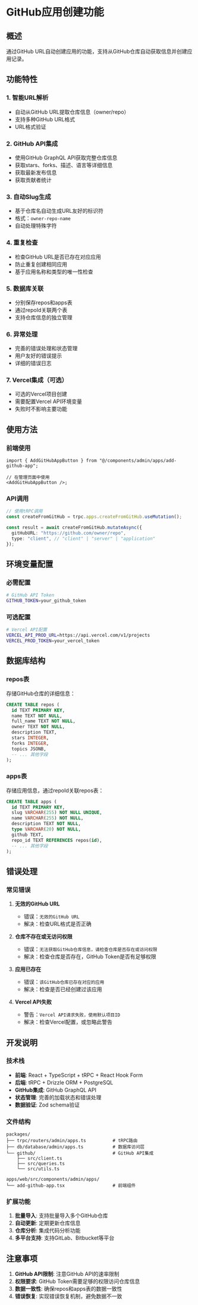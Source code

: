 # GitHub应用创建功能

## 概述

通过GitHub URL自动创建应用的功能，支持从GitHub仓库自动获取信息并创建应用记录。

## 功能特性

### 1. 智能URL解析

- 自动从GitHub URL提取仓库信息（owner/repo）
- 支持多种GitHub URL格式
- URL格式验证

### 2. GitHub API集成

- 使用GitHub GraphQL API获取完整仓库信息
- 获取stars、forks、描述、语言等详细信息
- 获取最新发布信息
- 获取贡献者统计

### 3. 自动Slug生成

- 基于仓库名自动生成URL友好的标识符
- 格式：`owner-repo-name`
- 自动处理特殊字符

### 4. 重复检查

- 检查GitHub URL是否已存在对应应用
- 防止重复创建相同应用
- 基于应用名称和类型的唯一性检查

### 5. 数据库关联

- 分别保存repos和apps表
- 通过repoId关联两个表
- 支持仓库信息的独立管理

### 6. 异常处理

- 完善的错误处理和状态管理
- 用户友好的错误提示
- 详细的错误日志

### 7. Vercel集成（可选）

- 可选的Vercel项目创建
- 需要配置Vercel API环境变量
- 失败时不影响主要功能

## 使用方法

### 前端使用

```tsx
import { AddGitHubAppButton } from "@/components/admin/apps/add-github-app";

// 在管理页面中使用
<AddGitHubAppButton />;
```

### API调用

```typescript
// 使用tRPC调用
const createFromGitHub = trpc.apps.createFromGitHub.useMutation();

const result = await createFromGitHub.mutateAsync({
  gitHubURL: "https://github.com/owner/repo",
  type: "client", // "client" | "server" | "application"
});
```

## 环境变量配置

### 必需配置

```bash
# GitHub API Token
GITHUB_TOKEN=your_github_token
```

### 可选配置

```bash
# Vercel API配置
VERCEL_API_PROD_URL=https://api.vercel.com/v1/projects
VERCEL_PROD_TOKEN=your_vercel_token
```

## 数据库结构

### repos表

存储GitHub仓库的详细信息：

```sql
CREATE TABLE repos (
  id TEXT PRIMARY KEY,
  name TEXT NOT NULL,
  full_name TEXT NOT NULL,
  owner TEXT NOT NULL,
  description TEXT,
  stars INTEGER,
  forks INTEGER,
  topics JSONB,
  -- ... 其他字段
);
```

### apps表

存储应用信息，通过repoId关联repos表：

```sql
CREATE TABLE apps (
  id TEXT PRIMARY KEY,
  slug VARCHAR(255) NOT NULL UNIQUE,
  name VARCHAR(255) NOT NULL,
  description TEXT NOT NULL,
  type VARCHAR(20) NOT NULL,
  github TEXT,
  repo_id TEXT REFERENCES repos(id),
  -- ... 其他字段
);
```

## 错误处理

### 常见错误

1. **无效的GitHub URL**

   - 错误：`无效的GitHub URL`
   - 解决：检查URL格式是否正确

2. **仓库不存在或无访问权限**

   - 错误：`无法获取GitHub仓库信息，请检查仓库是否存在或访问权限`
   - 解决：检查仓库是否存在，GitHub Token是否有足够权限

3. **应用已存在**

   - 错误：`该GitHub仓库已存在对应的应用`
   - 解决：检查是否已经创建过该应用

4. **Vercel API失败**
   - 警告：`Vercel API请求失败，使用默认项目ID`
   - 解决：检查Vercel配置，或忽略此警告

## 开发说明

### 技术栈

- **前端**: React + TypeScript + tRPC + React Hook Form
- **后端**: tRPC + Drizzle ORM + PostgreSQL
- **GitHub集成**: GitHub GraphQL API
- **状态管理**: 完善的加载状态和错误处理
- **数据验证**: Zod schema验证

### 文件结构

```
packages/
├── trpc/routers/admin/apps.ts          # tRPC路由
├── db/database/admin/apps.ts           # 数据库访问层
└── github/                             # GitHub API集成
    ├── src/client.ts
    ├── src/queries.ts
    └── src/utils.ts

apps/web/src/components/admin/apps/
└── add-github-app.tsx                  # 前端组件
```

### 扩展功能

1. **批量导入**: 支持批量导入多个GitHub仓库
2. **自动更新**: 定期更新仓库信息
3. **仓库分析**: 集成代码分析功能
4. **多平台支持**: 支持GitLab、Bitbucket等平台

## 注意事项

1. **GitHub API限制**: 注意GitHub API的速率限制
2. **权限要求**: GitHub Token需要足够的权限访问仓库信息
3. **数据一致性**: 确保repos和apps表的数据一致性
4. **错误恢复**: 实现错误恢复机制，避免数据不一致
